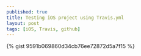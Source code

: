 ```yaml
---
published: true
title: Testing iOS project using Travis.yml
layout: post
tags: [iOS, Travis, github]
---
```

{% gist 9591b069860d34cb76ee72872d5a7f15 %}